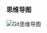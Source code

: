 ### 思维导图

![Git思维导图](http://r.photo.store.qq.com/psb?/V14L47VC0w3vOf/ybPSbTuVITZaMaFJDTkf3yUd1G8nfYgy*3QVzzEExkc!/r/dMUAAAAAAAAA)